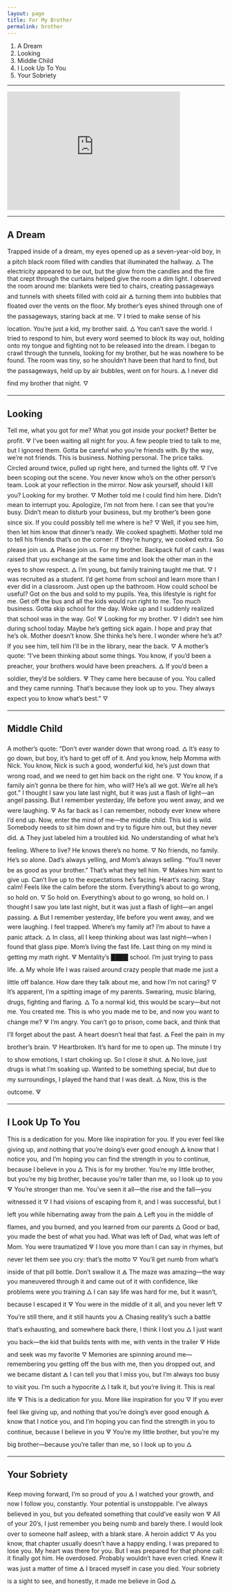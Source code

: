 ```yaml
---
layout: page
title: For My Brother
permalink: brother
---
```


1. A Dream
2. Looking
3. Middle Child
4. I Look Up To You
5. Your Sobriety

----

<iframe style="border: 0; width: 400px; height: 274px;" src="https://bandcamp.com/EmbeddedPlayer/album=1465786599/size=large/bgcol=ffffff/linkcol=63b2cc/artwork=small/transparent=true/" seamless><a href="https://nashp.bandcamp.com/album/for-my-brother">For My Brother by Nash Pitre</a></iframe>

----

## A Dream

Trapped inside of a dream, my eyes opened up as a seven-year-old boy, in a pitch black room filled with candles that illuminated the hallway. 🜂 The electricity appeared to be out, but the glow from the candles and the fire that crept through the curtains helped give the room a dim light. I observed the room around me: blankets were tied to chairs, creating passageways and tunnels with sheets filled with cold air 🜁 turning them into bubbles that floated over the vents on the floor. My brother’s eyes shined through one of the passageways, staring back at me. 🜄 I tried to make sense of his location. You’re just a kid, my brother said. 🜂 You can’t save the world. I tried to respond to him, but every word seemed to block its way out, holding onto my tongue and fighting not to be released into the dream. I began to crawl through the tunnels, looking for my brother, but he was nowhere to be found. The room was tiny, so he shouldn’t have been that hard to find, but the passageways, held up by air bubbles, went on for hours. 🜁 I never did find my brother that night. 🜄

----

## Looking

Tell me, what you got for me? What you got inside your pocket? Better be profit. 🜃 I’ve been waiting all night for you. A few people tried to talk to me, but I ignored them. Gotta be careful who you’re friends with. By the way, we’re not friends. This is business. Nothing personal. The price talks. Circled around twice, pulled up right here, and turned the lights off. 🜄 I’ve been scoping out the scene. You never know who’s on the other person’s team. Look at your reflection in the mirror. Now ask yourself, should I kill you? Looking for my brother. 🜄 Mother told me I could find him here. Didn’t mean to interrupt you. Apologize, I’m not from here. I can see that you’re busy. Didn’t mean to disturb your business, but my brother’s been gone since six. If you could possibly tell me where is he? 🜄 Well, if you see him, then let him know that dinner’s ready. We cooked spaghetti. Mother told me to tell his friends that’s on the corner: if they’re hungry, we cooked extra. So please join us. 🜁 Please join us. For my brother. Backpack full of cash. I was raised that you exchange at the same time and look the other man in the eyes to show respect. 🜂 I’m young, but family training taught me that. 🜄 I was recruited as a student. I’d get home from school and learn more than I ever did in a classroom. Just open up the bathroom. How could school be useful? Got on the bus and sold to my pupils. Yea, this lifestyle is right for me. Get off the bus and all the kids would run right to me. Too much business. Gotta skip school for the day. Woke up and I suddenly realized that school was in the way. Go! 🜃 Looking for my brother. 🜄 I didn’t see him during school today. Maybe he’s getting sick again. I hope and pray that he’s ok. Mother doesn’t know. She thinks he’s here. I wonder where he’s at? If you see him, tell him I’ll be in the library, near the back. 🜄 A mother’s quote: “I’ve been thinking about some things. You know, if you’d been a preacher, your brothers would have been preachers. 🜂 If you’d been a soldier, they’d be soldiers. 🜃 They came here because of you. You called and they came running. That’s because they look up to you. They always expect you to know what’s best.” 🜄

----

## Middle Child

A mother’s quote: “Don’t ever wander down that wrong road. 🜂 It’s easy to go down, but boy, it’s hard to get off of it. And you know, help Momma with Nick. You know, Nick is such a good, wonderful kid, he’s just down that wrong road, and we need to get him back on the right one. 🜄 You know, if a family ain’t gonna be there for him, who will? He’s all we got. We’re all he’s got.” I thought I saw you late last night, but it was just a flash of light—an angel passing. But I remember yesterday, life before you went away, and we were laughing. 🜃 As far back as I can remember, nobody ever knew where I’d end up. Now, enter the mind of me—the middle child. This kid is wild. Somebody needs to sit him down and try to figure him out, but they never did. 🜁 They just labeled him a troubled kid. No understanding of what he’s feeling. Where to live? He knows there’s no home. 🜄 No friends, no family. He’s so alone. Dad’s always yelling, and Mom’s always selling. “You’ll never be as good as your brother.” That’s what they tell him. 🜃 Makes him want to give up. Can’t live up to the expectations he’s facing. Heart’s racing. Stay calm! Feels like the calm before the storm. Everything’s about to go wrong, so hold on. 🜄 So hold on. Everything’s about to go wrong, so hold on. I thought I saw you late last night, but it was just a flash of light—an angel passing. 🜁 But I remember yesterday, life before you went away, and we were laughing. I feel trapped. Where’s my family at? I’m about to have a panic attack. 🜂 In class, all I keep thinking about was last night—when I found that glass pipe. Mom’s living the fast life. Last thing on my mind is getting my math right. 🜃 Mentality’s ████ school. I’m just trying to pass life. 🜁 My whole life I was raised around crazy people that made me just a little off balance. How dare they talk about me, and how I’m not caring? 🜄 It’s apparent, I’m a spitting image of my parents. Swearing, music blaring, drugs, fighting and flaring. 🜂 To a normal kid, this would be scary—but not me. You created me. This is who you made me to be, and now you want to change me? 🜃 I’m angry. You can’t go to prison, come back, and think that I’ll forget about the past. A heart doesn’t heal that fast. 🜁 Feel the pain in my brother’s brain. 🜄 Heartbroken. It’s hard for me to open up. The minute I try to show emotions, I start choking up. So I close it shut. 🜁 No love, just drugs is what I’m soaking up. Wanted to be something special, but due to my surroundings, I played the hand that I was dealt. 🜂 Now, this is the outcome. 🜃

----

## I Look Up To You

This is a dedication for you. More like inspiration for you. If you ever feel like giving up, and nothing that you’re doing’s ever good enough 🜁 know that I notice you, and I’m hoping you can find the strength in you to continue, because I believe in you 🜂 This is for my brother. You’re my little brother, but you’re my big brother, because you’re taller than me, so I look up to you 🜃 You’re stronger than me. You’ve seen it all—the rise and the fall—you witnessed it 🜄 I had visions of escaping from it, and I was successful, but I left you while hibernating away from the pain 🜁 Left you in the middle of flames, and you burned, and you learned from our parents 🜂 Good or bad, you made the best of what you had. What was left of Dad, what was left of Mom. You were traumatized 🜃 I love you more than I can say in rhymes, but never let them see you cry: that’s the motto 🜄 You’ll get numb from what’s inside of that pill bottle. Don’t swallow it 🜁 The maze was amazing—the way you maneuvered through it and came out of it with confidence, like problems were you training 🜂 I can say life was hard for me, but it wasn’t, because I escaped it 🜃 You were in the middle of it all, and you never left 🜄 You’re still there, and it still haunts you 🜁 Chasing reality’s such a battle that’s exhausting, and somewhere back there, I think I lost you 🜂 I just want you back—the kid that builds tents with me, with vents in the trailer 🜃 Hide and seek was my favorite 🜄 Memories are spinning around me—remembering you getting off the bus with me, then you dropped out, and we became distant 🜁 I can tell you that I miss you, but I’m always too busy to visit you. I’m such a hypocrite 🜂 I talk it, but you’re living it. This is real life 🜃 This is a dedication for you. More like inspiration for you 🜄 If you ever feel like giving up, and nothing that you’re doing’s ever good enough 🜁 know that I notice you, and I’m hoping you can find the strength in you to continue, because I believe in you 🜃 You’re my little brother, but you’re my big brother—because you’re taller than me, so I look up to you 🜂

----

## Your Sobriety

Keep moving forward, I’m so proud of you 🜁 I watched your growth, and now I follow you, constantly. Your potential is unstoppable. I’ve always believed in you, but you defeated something that could’ve easily won 🜃 All of your 20’s, I just remember you being numb and barely there. I would look over to someone half asleep, with a blank stare. A heroin addict 🜄 As you know, that chapter usually doesn’t have a happy ending. I was prepared to lose you. My heart was there for you. But I was prepared for that phone call: it finally got him. He overdosed. Probably wouldn’t have even cried. Knew it was just a matter of time 🜁 I braced myself in case you died. Your sobriety is a sight to see, and honestly, it made me believe in God 🜂
